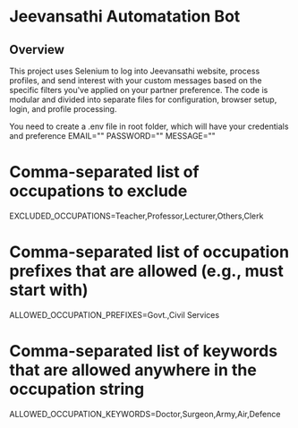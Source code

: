 # Jeevansathi Automatation Bot

## Overview
This project uses Selenium to log into Jeevansathi website, process profiles, and send interest with your custom messages based on the specific filters you've applied on your partner preference. The code is modular and divided into separate files for configuration, browser setup, login, and profile processing.

You need to create a .env file in root folder, which will have your credentials and preference
EMAIL=""
PASSWORD=""
MESSAGE=""
# Comma-separated list of occupations to exclude
EXCLUDED_OCCUPATIONS=Teacher,Professor,Lecturer,Others,Clerk
# Comma-separated list of occupation prefixes that are allowed (e.g., must start with)
ALLOWED_OCCUPATION_PREFIXES=Govt.,Civil Services
# Comma-separated list of keywords that are allowed anywhere in the occupation string
ALLOWED_OCCUPATION_KEYWORDS=Doctor,Surgeon,Army,Air,Defence


